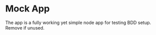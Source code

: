 # Mock App

The app is a fully working yet simple node app for testing BDD setup. Remove if unused.
